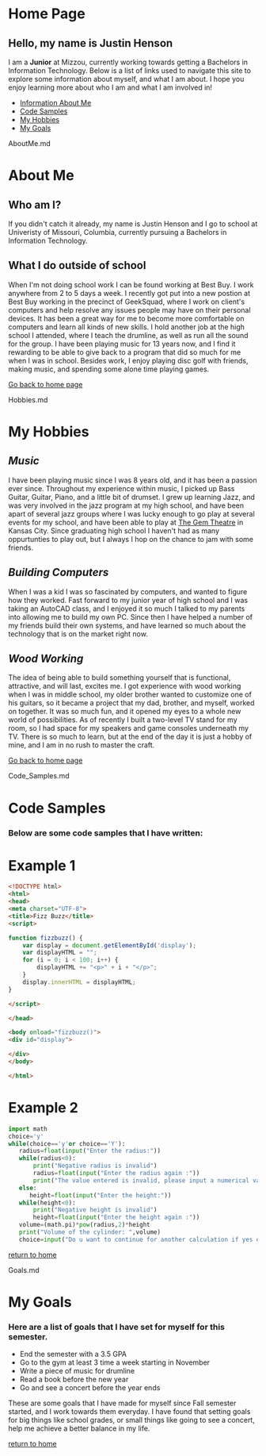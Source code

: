 # Home Page
## Hello, my name is Justin Henson
I am a **Junior** at Mizzou, currently working towards getting a Bachelors in Information Technology.
Below is a list of links used to navigate this site to explore some information about myself, and what I am about. I hope you enjoy learning more about who I am and what I am involved in!

- [Information About Me](./AboutMe.md)
- [Code Samples](./Code_Samples.md)
- [My Hobbies](./Hobbies.md)
- [My Goals](./Goals.md)

AboutMe.md
# **About Me**
## Who am I?
If you didn't catch it already, my name is Justin Henson and I go to school at Univeristy of Missouri, Columbia, currently pursuing a Bachelors in Information Technology.
## What I do outside of school
When I'm not doing school work I can be found working at Best Buy. I work anywhere from 2 to 5 days a week. I recently got put into a new postion at Best Buy working in the precinct of GeekSquad, where I work on client's computers and help resolve any issues people may have on their personal devices. It has been a great way for me to become more comfortable on computers and learn all kinds of new skills. I hold another job at the high school I attended, where I teach the drumline, as well as run all the sound for the group. I have been playing music for 13 years now, and I find it rewarding to be able to give back to a program that did so much for me when I was in school. Besides work, I enjoy playing disc golf with friends, making music, and spending some alone time playing games.

[Go back to home page](./README.md)

Hobbies.md
# **My Hobbies**
## **_Music_**
I have been playing music since I was 8 years old, and it has been a passion ever since. Throughout my experience within music, I picked up Bass Guitar, Guitar, Piano, and a little bit of drumset. I grew up learning Jazz, and was very involved in the jazz program at my high school, and have been apart of several jazz groups where I was lucky enough to go play at several events for my school, and have been able to play at [The Gem Theatre](https://americanjazzmuseum.org/content/gem-theater-rental) in Kansas City. Since graduating high school I haven't had as many oppurtunties to play out, but I always I hop on the chance to jam with some friends.

## **_Building Computers_**
When I was a kid I was so fascinated by computers, and wanted to figure how they worked. Fast forward to my junior year of high school and I was taking an AutoCAD class, and I enjoyed it so much I talked to my parents into allowing me to build my own PC. Since then I have helped a number of my friends build their own systems, and have learned so much about the technology that is on the market right now.

## **_Wood Working_**
The idea of being able to build something yourself that is functional, attractive, and will last, excites me. I got experience with wood working when I was in middle school, my older brother wanted to customize one of his guitars, so it became a project that my dad, brother, and myself, worked on together. It was so much fun, and it opened my eyes to a whole new world of possibilities. As of recently I built a two-level TV stand for my room, so I had space for my speakers and game consoles underneath my TV. There is so much to learn, but at the end of the day it is just a hobby of mine, and I am in no rush to master the craft.

[Go back to home page](./README.md)

Code_Samples.md
# Code Samples
### Below are some code samples that I have written:
# Example 1
```html
<!DOCTYPE html>
<html>
<head>
<meta charset="UTF-8">
<title>Fizz Buzz</title>
<script>

function fizzbuzz() {
	var display = document.getElementById('display');
	var displayHTML = "";
	for (i = 0; i < 100; i++) {
		displayHTML += "<p>" + i + "</p>";
	}
	display.innerHTML = displayHTML;
}

</script>

</head>

<body onload="fizzbuzz()">
<div id="display">

</div>
</body>

</html>
```
# Example 2
```python
import math
choice='y'
while(choice=='y'or choice=='Y'):
   radius=float(input("Enter the radius:"))
   while(radius<0):
       print("Negative radius is invalid")
       radius=float(input("Enter the radius again :"))
       print("The value entered is invalid, please input a numerical value.")
   else:
      height=float(input("Enter the height:"))
   while(height<0):
       print("Negative height is invalid")
       height=float(input("Enter the height again :"))
   volume=(math.pi)*pow(radius,2)*height
   print("Volume of the cylinder: ",volume)
   choice=input("Do u want to continue for another calculation if yes enter[y] else enter any key to exit:")
```
[return to home](./README.md)

Goals.md

# My Goals
### Here are a list of goals that I have set for myself for this semester.
- End the semester with a 3.5 GPA
- Go to the gym at least 3 time a week starting in November
- Write a piece of music for drumline
- Read a book before the new year
- Go and see a concert before the year ends

These are some goals that I have made for myself since Fall semester started, and I work towards them everyday. I have found that setting goals for big things like school grades, or small things like going to see a concert, help me achieve a better balance in my life.

[return to home](./README.md)

